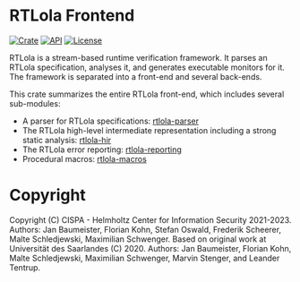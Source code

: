 # RTLola Frontend
[![Crate](https://img.shields.io/crates/v/rtlola-frontend.svg)](https://crates.io/crates/rtlola-frontend)
[![API](https://docs.rs/rtlola-frontend/badge.svg)](https://docs.rs/rtlola-frontend)
[![License](https://img.shields.io/crates/l/rtlola-frontend)](https://crates.io/crates/rtlola-frontend)

RTLola is a stream-based runtime verification framework.  It parses an RTLola specification, analyses it, and generates executable monitors for it.
The framework is separated into a front-end and several back-ends.

This crate summarizes the entire RTLola front-end, which includes several sub-modules:
* A parser for RTLola specifications: [rtlola-parser](https://crates.io/crates/rtlola-parser) 
* The RTLola high-level intermediate representation including a strong static analysis: [rtlola-hir](https://crates.io/crates/rtlola-hir)
* The RTLola error reporting: [rtlola-reporting](https://crates.io/crates/rtlola-reporting)
* Procedural macros: [rtlola-macros](https://crates.io/crates/rtlola-macros)

# Copyright

Copyright (C) CISPA - Helmholtz Center for Information Security 2021-2023.  Authors: Jan Baumeister, Florian Kohn, Stefan Oswald, Frederik Scheerer, Malte Schledjewski, Maximilian Schwenger.
Based on original work at Universität des Saarlandes (C) 2020.  Authors: Jan Baumeister, Florian Kohn, Malte Schledjewski, Maximilian Schwenger, Marvin Stenger, and Leander Tentrup.
